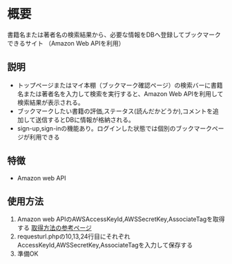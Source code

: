 # 概要

書籍名または著者名の検索結果から、必要な情報をDBへ登録してブックマークできるサイト
（Amazon Web APIを利用）

## 説明

- トップページまたはマイ本棚（ブックマーク確認ページ）の検索バーに書籍名または著者名を入力して検索を実行すると、Amazon Web APIを利用して検索結果が表示される。
- ブックマークしたい書籍の評価,ステータス(読んだかどうか),コメントを追加して送信するとDBに情報が格納される。
- sign-up,sign-inの機能あり。ログインした状態では個別のブックマークページが利用できる


## 特徴

- Amazon web API

## 使用方法

1. Amazon web APIのAWSAccessKeyId,AWSSecretKey,AssociateTagを取得する
   [取得方法の参考ページ](https://www.ajaxtower.jp/ecs/pre/index1.html)
2. requesturl.phpの10,13,24行目にそれぞれAccessKeyId,AWSSecretKey,AssociateTagを入力して保存する
3. 準備OK
